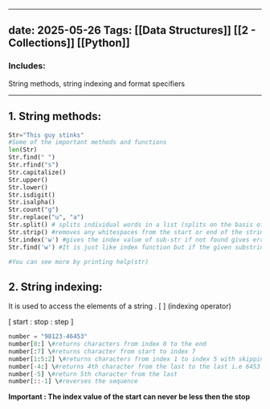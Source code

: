 
---
date: 2025-05-26
Tags: [[Data Structures]] [[2 - Collections]] [[Python]]
---




### Includes:

String methods, string indexing and format specifiers

---

  

## 1. String methods:

```Python
Str="This guy stinks"
#Some of the important methods and functions
len(Str)
Str.find(" ")
Str.rfind("s")
Str.capitalize()
Str.upper()
Str.lower()
Str.isdigit()
Str.isalpha()
Str.count("g")
Str.replace("u", "a")
Str.split() # splits individual words in a list (splits on the basis of spaces by default and can be set to any default value)
Str.strip() #removes any whitespaces from the start or end of the string.
Str.index('w') #gives the index value of sub-str if not found gives error
Str.find('w') #It is just like index function but if the given substring is not present it returns -1

#You can see more by printing help(str)
```

  

## 2. String indexing:

It is used to access the elements of a string . [ ] (indexing operator)

[ start : stop : step ]

```Python
number = "98123-46453"
number[0:] \#returns characters from index 0 to the end
number[:7] \#returns character from start to index 7
number[1:5:2] \#returns characters from index 1 to index 5 with skipping every 2
number[-4:] \#returns 4th character from the last to the last i.e 6453
number[-5] \#return 5th character from the last
number[::-1] \#reverses the sequence
```

**Important : The index value of the start can never be less then the stop**